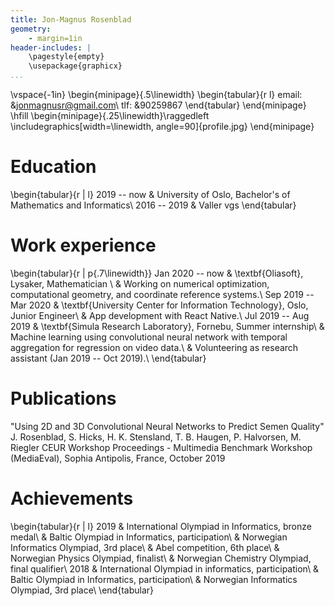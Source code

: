 ```yaml
---
title: Jon-Magnus Rosenblad
geometry:
    - margin=1in
header-includes: |
    \pagestyle{empty}
    \usepackage{graphicx}
...
```


\vspace{-1in}
\begin{minipage}{.5\linewidth}
\begin{tabular}{r l}
email: &jonmagnusr@gmail.com\\
tlf: &90259867
\end{tabular}
\end{minipage}
\hfill
\begin{minipage}{.25\linewidth}\raggedleft
\includegraphics[width=\linewidth, angle=90]{profile.jpg}
\end{minipage}

# Education

\begin{tabular}{r | l}
2019 -- now & University of Oslo, Bachelor's of Mathematics and Informatics\\
2016 -- 2019 & Valler vgs
\end{tabular}

# Work experience

\begin{tabular}{r | p{.7\linewidth}}
Jan 2020 -- now & \textbf{Oliasoft}, Lysaker, Mathematician \\
& Working on numerical optimization, computational geometry, and coordinate reference systems.\\
Sep 2019 -- Mar 2020 
& \textbf{University Center for Information Technology}, Oslo,  Junior Engineer\\
& App development with React Native.\\
Jul 2019 -- Aug 2019 
& \textbf{Simula Research Laboratory}, Fornebu, Summer internship\\
& Machine learning using convolutional neural network with temporal aggregation for regression on video data.\\
& Volunteering as research assistant (Jan 2019 -- Oct 2019).\\
\end{tabular}

# Publications
"Using 2D and 3D Convolutional Neural Networks to Predict Semen Quality"
J. Rosenblad, S. Hicks, H. K. Stensland, T. B. Haugen, P. Halvorsen, M. Riegler
CEUR Workshop Proceedings - Multimedia Benchmark Workshop (MediaEval), Sophia Antipolis, France, October 2019

# Achievements

\begin{tabular}{r | l}
2019
& International Olympiad in Informatics, bronze medal\\
& Baltic Olympiad in Informatics, participation\\
& Norwegian Informatics Olympiad, 3rd place\\
& Abel competition, 6th place\\
& Norwegian Physics Olympiad, finalist\\
& Norwegian Chemistry Olympiad, final qualifier\\
2018
& International Olympiad in informatics, participation\\
& Baltic Olympiad in Informatics, participation\\
& Norwegian Informatics Olympiad, 3rd place\\
\end{tabular}
